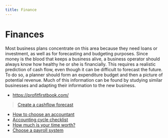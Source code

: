 ```yaml
---
title: Finance
---
```


# Finances

Most business plans concentrate on this area because they need loans or investment, as well as for forecasting and budgeting purposes. Since money is the blood that keeps a business alive, a business operator should always know how healthy he or she is financially. This requires a realistic prediction of cash flow, even though it can be difficult to forecast the future. To do so, a planner should form an expenditure budget and then a picture of potential revenue. Much of this information can be found by studying similar businesses and adapting their information to the new business.

- https://profitfirstbook.com/

> [Create a cashflow forecast](./create-a-cashflow-forecast.md)

- [How to choose an accountant](./how-to-choose-an-accountant.md)
- [Accounting cycle checklist](./accounting-cycle-checklist.md)
- [How much is your time worth?](./how-much-is-your-time-worth.md)
- [Choose a payroll system](./payroll.md)
